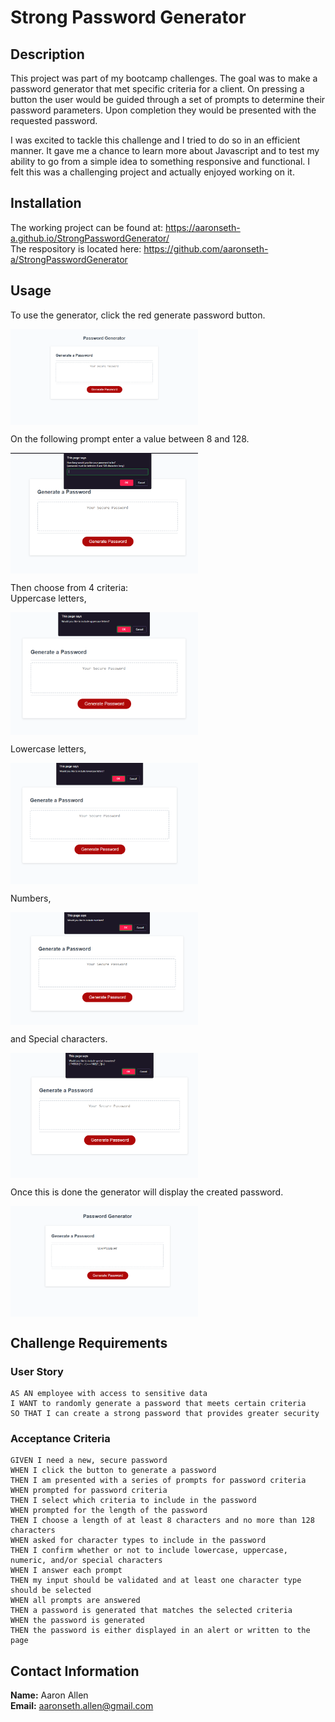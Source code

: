 # Strong Password Generator

## Description

This project was part of my bootcamp challenges. The goal was to make a password generator that met specific criteria for a client. On pressing a button the user would be guided through a set of prompts to determine their password parameters. Upon completion they would be presented with the requested password. 

I was excited to tackle this challenge and I tried to do so in an efficient manner. It gave me a chance to learn more about Javascript and to test my ability to go from a simple idea to something responsive and functional. I felt this was a challenging project and actually enjoyed working on it.

## Installation

The working project can be found at: https://aaronseth-a.github.io/StrongPasswordGenerator/   
The respository is located here: https://github.com/aaronseth-a/StrongPasswordGenerator    

## Usage

To use the generator, click the red generate password button.  

<img alt="Generate Password" src="./assets/images/screenshot-1.png" width="300" style="display: block;"/>  
  
On the following prompt enter a value between 8 and 128.   

<img alt="Generate Password" src="./assets/images/screenshot-2.png" width="300" style="display: block;"/>  
  
Then choose from 4 criteria:  
Uppercase letters,  

<img alt="Generate Password" src="./assets/images/screenshot-3.png" width="300" style="display: block;"/>  
  
Lowercase letters,  

<img alt="Generate Password" src="./assets/images/screenshot-4.png" width="300" style="display: block;"/>  
   
Numbers,   

<img alt="Generate Password" src="./assets/images/screenshot-5.png" width="300" style="display: block;"/>  
   
and Special characters.  

<img alt="Generate Password" src="./assets/images/screenshot-6.png" width="300" style="display: block;"/>  
   
Once this is done the generator will display the created password.   

<img alt="Generate Password" src="./assets/images/screenshot-7.png" width="300" style="display: block;"/>  
 
## Challenge Requirements

### User Story

```
AS AN employee with access to sensitive data
I WANT to randomly generate a password that meets certain criteria
SO THAT I can create a strong password that provides greater security
```

### Acceptance Criteria

```
GIVEN I need a new, secure password
WHEN I click the button to generate a password
THEN I am presented with a series of prompts for password criteria
WHEN prompted for password criteria
THEN I select which criteria to include in the password
WHEN prompted for the length of the password
THEN I choose a length of at least 8 characters and no more than 128 characters
WHEN asked for character types to include in the password
THEN I confirm whether or not to include lowercase, uppercase, numeric, and/or special characters
WHEN I answer each prompt
THEN my input should be validated and at least one character type should be selected
WHEN all prompts are answered
THEN a password is generated that matches the selected criteria
WHEN the password is generated
THEN the password is either displayed in an alert or written to the page
```


## Contact Information
<strong>Name:</strong> Aaron Allen  
<strong>Email:</strong> aaronseth.allen@gmail.com 